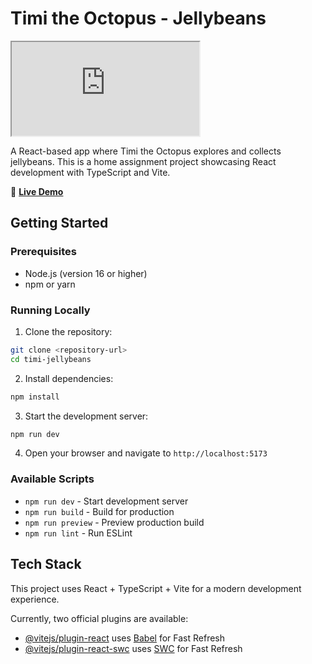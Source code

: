 # Timi the Octopus - Jellybeans

<iframe src="https://lottie.host/embed/d737594a-795d-4cf1-8d6a-746cbf99cdd3/1GYzi4I4jg.lottie"></iframe>

A React-based app where Timi the Octopus explores and collects jellybeans. This is a home assignment project showcasing React development with TypeScript and Vite.

🐙 **[Live Demo](https://tikal-timi-the-octopus.vercel.app)**

## Getting Started

### Prerequisites
- Node.js (version 16 or higher)
- npm or yarn

### Running Locally

1. Clone the repository:
```bash
git clone <repository-url>
cd timi-jellybeans
```

2. Install dependencies:
```bash
npm install
```

3. Start the development server:
```bash
npm run dev
```

4. Open your browser and navigate to `http://localhost:5173`

### Available Scripts

- `npm run dev` - Start development server
- `npm run build` - Build for production
- `npm run preview` - Preview production build
- `npm run lint` - Run ESLint

## Tech Stack

This project uses React + TypeScript + Vite for a modern development experience.

Currently, two official plugins are available:

- [@vitejs/plugin-react](https://github.com/vitejs/vite-plugin-react/blob/main/packages/plugin-react) uses [Babel](https://babeljs.io/) for Fast Refresh
- [@vitejs/plugin-react-swc](https://github.com/vitejs/vite-plugin-react/blob/main/packages/plugin-react-swc) uses [SWC](https://swc.rs/) for Fast Refresh
